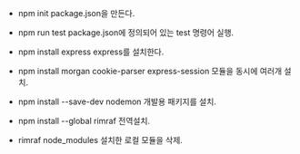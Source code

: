 * npm init
package.json을 만든다.

* npm run test
package.json에 정의되어 있는 test 명령어 실행.

* npm install express
express를 설치한다.

* npm install morgan cookie-parser express-session
모듈을 동시에 여러개 설치.

* npm install --save-dev nodemon
개발용 패키지를 설치.

* npm install --global rimraf
전역설치.

* rimraf node_modules
설치한 로컬 모듈을 삭제.